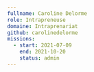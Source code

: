 ```yaml
---
fullname: Caroline Delorme
role: Intrapreneuse
domaine: Intraprenariat
github: carolinedelorme
missions:
  - start: 2021-07-09
    end: 2021-10-20
    status: admin
---
```


